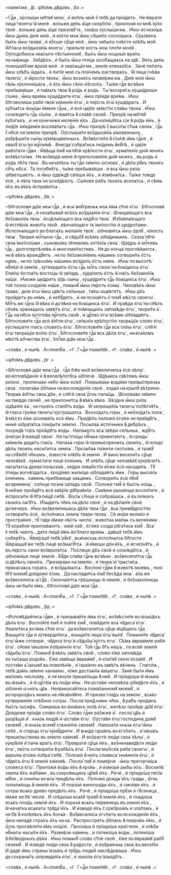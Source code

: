 =каѳи́сма , д҃і . ѱл҃о́мъ дв҃довъ , р҃а .=

~Гдⷭ҇и , ᲂу҆слы́ши мл҃твꙋ мою̀ , и҆ во́пль мо́й к̾ тебѣ̀ да прїи́детъ . Не ѿвратѝ лица̀ твоегѡ̀ ѿ менѐ . во́ньже де́нь а҆́ще скорблю̀ , приклонѝ ко мнѣ̀ ᲂу҆́хо твоѐ . во́ньже де́нь а҆́ще призовꙋ́ тѧ , ско́рѡ ᲂу҆слы́ши мѧ . Ꙗ҆́кѡ и҆счезо́ша ꙗ҆́кѡ ды́мъ дні́е моѝ , и҆ ко́сти моѧ̀ ꙗ҆́кѡ сꙋши́ло сосхо́шасѧ . Оу҆ѧ́звенъ бы́хъ ꙗ҆́кѡ трава̀ , и҆ и҆́з̾сше срⷣце моѐ , ꙗ҆́кѡ забы́хъ снѣ́сти хлѣ́бъ мо́й . Ѿѓласа воз̾дыха́нїѧ моегѡ̀ , прильпѐ ко́сть моѧ̀ пло́ти мое́й . Оу҆подо́бихсѧ неѧ́сыти пꙋсты́нномꙋ , бы́хъ ꙗ҆́кѡ нощны́и вра́нъ на ны́рищи . Забдѣ́хъ , и҆ бы́хъ ꙗ҆́кѡ пти́ца ѡ҆со́бѧщаѧсѧ на здѣ̀ . Ве́сь де́нь поноша́хꙋ ми вразѝ моѝ . и҆ хва́лѧщїи мѧ , мно́ю кленѧ́хꙋсѧ . Занѐ пе́пелъ ꙗ҆́кѡ хлѣ́бъ ꙗ҆дѧ́хъ , и҆ питїѐ моѐ съ пла́чемъ растворѧ́хъ . Ѿ лица̀ гнѣ́ва твоегѡ̀ , и҆ ꙗ҆́рости твоеѧ̀ , ꙗ҆́кѡ возне́съ низве́рже мѧ . Дні́е моѝ ꙗ҆́кѡ сѣ́нь ᲂу҆клони́шасѧ , и҆ а҆́зъ ꙗ҆́кѡ сѣ́но и҆з̾схо́хъ . Ты́же гдⷭ҇и во́ вѣки пребыва́еши , и҆ па́мѧть твоѧ̀ в̾ ро́дъ и҆ ро́дъ . Ты̀ воскре́съ ᲂу҆ще́дриши сїѡ́на , ꙗ҆́кѡ вре́мѧ ᲂу҆ще́дрити є҆гѡ̀ , ꙗ҆́кѡ прїи́де вре́мѧ . Ꙗ҆́кѡ бл҃говоли́ша рабѝ твоѝ ка́менїе є҆гѡ̀ , и҆ пе́рсть є҆гѡ̀ ᲂу҆ще́дрѧтъ . И҆ ᲂу҆боѧ́тсѧ ꙗ҆зы́цы и҆́мене гдⷭ҇нѧ , и҆ всѝ ца́рїе зе́мстїи сла́вы твоеѧ̀ . Ꙗ҆́кѡ сози́ждетъ гдⷭ҇ь сїѡ́на , и҆ ꙗ҆ви́тсѧ в̾ сла́вѣ свое́й . Призрѣ̀ на мл҃твꙋ ᲂу҆бо́гихъ , и҆ не ᲂу҆ничижѝ моле́нїе и҆́хъ . Да напи́шꙋтсѧ сі́и в̾ ро́дъ и҆́нъ , и҆ лю́дїе зи́ждемїи восхва́лѧтъ гдⷭ҇а . Ꙗ҆́кѡ призрѣ̀ с̾ высоты̀ ст҃ы́ѧ своеѧ̀ , гдⷭ҇ь с̾ нб҃сѐ на́ землю призрѣ̀ . Оу҆слы́шати воз̾дыха́нїѧ ѡ҆кова́нныхъ , раз̾рѣши́ти сы́ны ᲂу҆мерщве́нныхъ . Воз̾вѣсти́ти в̾ сїѡ́нѣ и҆́мѧ гдⷭ҇не , и҆ хвалꙋ̀ є҆гѡ̀ во і҆єрⷭ҇ли́мѣ . Внегда̀ собра́тисѧ лю́демъ в̾кꙋ́пѣ , и҆ ца́рїе рабо́тати гдⷭ҇ви . Ѿвѣща̀ є҆мꙋ̀ на пꙋтѝ крѣ́пости є҆гѡ̀ , ᲂу҆ма́ленїе дні́й мои́хъ воз̾вѣсти́ ми . Не воз̾ведѝ менѐ в̾ преполове́нїе дні́й мои́хъ , въ ро́дъ и҆ ро́дъ лѣ́та твоѧ̀ . Въ нача́лѣхъ ты̀ гдⷭ҇и зе́млю ѡ҆снова̀ , и҆ дѣ́ла рꙋ́къ твои́хъ сꙋ́ть нб҃са̀ . Та̀ поги́бнꙋтъ , ты́же пребыва́еши . и҆ всѧ̀ ꙗ҆́кѡ ри́за ѡ҆бветша́ютъ . и҆ ꙗ҆́кѡ ѻ҆де́ждꙋ сві́еши и҆́хъ , и҆ и҆змѣнѧ́тсѧ . Ты́же то́жде є҆сѝ , и҆ лѣ́та твоѧ̀ не ѡ҆скꙋдѣ́ютъ . Сы́нове ра́бъ твои́хъ вселѧ́тсѧ , и҆ сѣ́мѧ и҆́хъ въ вѣ́къ и҆спра́витсѧ .

=ѱл҃о́мъ дв҃довъ , р҃в .=

~Бл҃гословѝ дш҃е моѧ̀ гдⷭ҇а , и҆ всѧ̀ внꙋ́тренѧѧ моѧ̀ и҆́мѧ ст҃о́е є҆гѡ̀ . Бл҃гословѝ дш҃е моѧ̀ гдⷭ҇а , и҆ незабыва́й всѣ́хъ воз̾даѧ́нїи є҆гѡ̀ . Ѡ҆чища́ющаго всѧ̀ без̾зако́нїѧ твоѧ̀ . и҆сцѣлѧ́ющаго всѧ̀ недꙋ́ги твоѧ̀ . И҆збавлѧ́ющаго ѿ и҆стлѣ́нїѧ живо́тъ тво́й . вѣнча́ющаго тѧ̀ ми́лостїю и҆ щедро́тами . И҆сполнѧ́ющаго во благи́хъ жела́нїе твоѐ . ѡ҆бнови́тсѧ ꙗ҆́кѡ ѻ҆рлꙋ̀ , ю҆́ность твоѧ̀ . Творѧ́и млⷭ҇тыню гдⷭ҇ь , и҆ сꙋдьбꙋ̀ всѣ́мъ ѡ҆би́димымъ . Сказа̀ пꙋтѝ своѧ̀ мѡѷсе́ѡви , сыновѡ́мъ і҆и҃левомъ хотѣ́нїѧ своѧ̀ . Ще́дръ и҆ млⷭ҇тивъ гдⷭ҇ь , долготерпѣли́въ и҆ многоми́лостивъ . Не до конца̀ прогнѣ́ваетсѧ , ни в̾ вѣ́къ враждꙋ́етъ . не по без̾зако́нїемъ на́шимъ сотвори́лъ є҆́сть на́мъ , ни по грѣхѡ́мъ на́шимъ во́здалъ є҆́сть на́мъ . Ꙗ҆́кѡ по высотѣ̀ нбⷭ҇нѣй ѿ землѝ , ᲂу҆тверди́лъ є҆́сть гдⷭ҇ь млⷭ҇ть свою̀ на боѧ́щихсѧ є҆гѡ̀ . Е҆ли́кѡ ѿстоѧ́тъ восто́цы ѿ за́падъ , ᲂу҆да́лилъ є҆́сть ѿ на́съ без̾зако́нїѧ на́ша . Ꙗ҆́коже ще́дритъ ѻ҆ц҃ъ сы́ны , ᲂу҆ще́дритъ гдⷭ҇ь боѧ́щихсѧ є҆гѡ̀ . Ꙗ҆́кѡ то́й позна̀ созда́нїе на́ше , помѧнꙋ̀ ꙗ҆́кѡ пе́рсть є҆смы̀ . Человѣ́къ ꙗ҆́кѡ трава̀ , дні́е є҆гѡ̀ ꙗ҆́кѡ цвѣ́тъ се́льныи , та́кѡ ѡ҆цвѣте́тъ . Ꙗ҆́кѡ дх҃ъ про́йдетъ въ не́мъ , и҆ небꙋ́детъ , и҆ не позна́етъ к̾ томꙋ̀ мѣ́ста своегѡ̀ . Млⷭ҇ть же гдⷭ҇нѧ ѿ́ вѣка и҆ до́ вѣка на боѧ́щихсѧ є҆гѡ̀ . И҆ пра́вда є҆гѡ̀ на сн҃ѣ́хъ сн҃о́въ хранѧ́щихъ завѣ́тъ є҆гѡ̀ , и҆ по́мнѧщихъ за́повѣди є҆гѡ̀ , твори́ти ѧ҆̀ . Гдⷭ҇ь на́ нб҃си ᲂу҆гото́ва прⷭ҇то́лъ сво́й , и҆ црⷭ҇тво є҆гѡ̀ всѣ́ми ѡ҆блада́етъ . Бл҃гослови́те гдⷭ҇а всѝ а҆́нг҃ли є҆гѡ̀ , си́льнїи крѣ́постїю творѧ́щїи сло́во є҆гѡ̀ , ᲂу҆слы́шати гла́съ слове́съ є҆гѡ̀ . Бл҃гослови́те гдⷭ҇а всѧ̀ си́лы є҆гѡ̀ , слꙋгѝ є҆гѡ̀ творѧ́щїи во́лю є҆гѡ̀ . Бл҃гослови́те гдⷭ҇а всѧ̀ дѣ́ла є҆гѡ̀ , на всѧ́комъ мѣ́стѣ влⷣчества є҆гѡ̀ , блгⷭ҇вѝ дш҃е моѧ̀ гдⷭ҇а .

=сла́ва , и҆ ны́нѣ . А҆=ллилꙋ́їѧ , =гⷤ . Г=дⷭ҇и поми́лꙋй , =г҃ . сла́ва , и҆ ны́нѣ .=

=ѱл҃о́мъ дв҃довъ , р҃г .=

~Бл҃гословѝ дш҃е моѧ̀ гдⷭ҇а . гдⷭ҇и бж҃е мо́й воз̾вели́чилсѧ є҆сѝ ѕѣлѡ̀ . во и҆сповѣ́данїе и҆ в̾ велелѣ́потꙋсѧ ѡ҆блечѐ . Ѡ҆дѣѧ́исѧ свѣ́томъ ꙗ҆́кѡ ри́зою , пропина́ѧи не́бо ꙗ҆́кѡ ко́жꙋ . Покрыва́ѧи вода́ми превы́спренѧѧ своѧ̀ . полага́ѧи ѻ҆́блаки на восхожде́нїе своѐ , ходѧ́и на крылꙋ̀ вѣ́треню . Творѧ́и а҆́нг҃лы своѧ̀ дх҃и , и҆ слꙋгѝ своѧ̀ ѻ҆́гнь палѧ́щь . Ѡ҆снова́ѧи зе́млю на тве́рди свое́й , не преклони́тсѧ в̾ вѣ́къ вѣ́ка . Бѣ́здна ꙗ҆́кѡ ри́за ѡ҆дѣѧ́нїе є҆ѧ̀ , на гора́хъ ста́нꙋтъ во́ды . Ѿ запреще́нїѧ твоегѡ̀ побѣ́гнꙋтъ , ѿ́ гласа гро́ма твоегѡ̀ ᲂу҆стра́шатсѧ . Восхо́дѧтъ го́ры , и҆ низ̾хо́дѧтъ полѧ̀ , в̾ мѣ́сто є҆́же ѡ҆снова́лъ є҆сѝ и҆́мъ . Предѣ́лъ положѝ є҆го́же не пре́йдꙋтъ , нижѐ ѡ҆братѧ́тсѧ покры́ти зе́млю . Посыла́ѧ и҆сто́чники в̾ де́брѣхъ , посредѣ̀ го́ръ про́йдꙋтъ во́ды . Напаѧ́ютъ всѧ̀ ѕвѣ́ри се́льныѧ , ждꙋ́тъ ѻ҆на́гри в̾ жа́ждꙋ свою̀ . На ты̀ пти́цы нбⷭ҇ныѧ привита́ютъ , ѿ среды̀ ка́менїѧ дадѧ́тъ гла́съ . Напаѧ́ѧ го́ры ѿ превы́спренихъ свои́хъ , ѿ плода̀ дѣ́лъ твои́хъ насы́титсѧ землѧ̀ . Прозѧба́ѧ па́жити скотѡ́мъ , и҆ травꙋ̀ на слꙋ́жбꙋ чл҃кѡмъ , и҆звестѝ хлѣ́бъ ѿ землѝ . И҆ вино̀ весели́тъ срⷣце человѣ́кꙋ . ᲂу҆ма́стити лицѐ є҆ле́ѡмъ . И҆ хлѣ́бъ срⷣце человѣ́кꙋ ᲂу҆крѣпи́тъ . насы́тѧтсѧ древа̀ польска́ѧ , ке́дри лива́н̾стїи и҆́хже є҆сѝ насади́лъ . Тꙋ̀ пти́цы вогнѣ́здѧтсѧ , є҆роді́ево жили́ще ѡ҆блада́етъ и҆́ми . Го́ры высо́кїѧ є҆ле́немъ . ка́мень прибѣ́жище за́ѧцемъ . Сотвори́лъ є҆сѝ лꙋнꙋ̀ во времена̀ , со́лнце позна̀ за́падъ сво́й . Положѝ тмꙋ̀ и҆ бы́сть но́щь , в̾ не́йже про́йдꙋтъ всѝ ѕвѣ́рїе дꙋбра́внїи . Ски́мни рыка́юще восхи́тити , и҆ и҆спроси́ти ѿ́ бг҃а пи́щꙋ себѣ̀ . Восїѧ̀ сл҃нце и҆ собра́шасѧ , и҆ въ ло́жахъ свои́хъ лѧ́гꙋтъ . И҆зы́детъ чл҃къ на дѣ́ло своѐ , и҆ на дѣ́ланїе своѐ до́ вечера . Ꙗ҆́кѡ воз̾вели́чишасѧ дѣ́ла твоѧ̀ гдⷭ҇и , всѧ̀ премꙋ́дростїю сотвори́лъ є҆сѝ . и҆спо́лнисѧ землѧ̀ тва́ри твоеѧ̀ . Сѐ мо́ре вели́ко и҆ простра́нно , тꙋ̀ га́ди и҆́мже нѣ́сть числа̀ , живо́тна ма́лаѧ съ вели́кими . Тꙋ̀ кораблѝ препла́ваютъ . ѕмі́й се́й , є҆го́же созда̀ рꙋга́тисѧ є҆мꙋ̀ . Всѧ̀ к̾ тебѣ̀ ча́ютъ , да́ти пи́щꙋ и҆́мъ во́ благо вре́мѧ . да́вшꙋ тебѣ̀ и҆́мъ соберꙋ́тъ . Ѿве́рзшꙋ тебѣ̀ рꙋ́кꙋ , всѧ́ческаѧ и҆спо́лнѧтсѧ бл҃гости . Ѿвра́щшꙋ же тебѣ̀ лицѐ воз̾мѧтꙋ́тсѧ . ѿ и҆́меши дх҃и и҆́хъ , и҆ и҆сче́знꙋтъ , и҆ въ пе́рсть свою̀ воз̾вратѧ́тсѧ . По́слеши дх҃ъ сво́й и҆ сози́ждꙋтсѧ , и҆ ѡ҆бнови́ши лицѐ землѝ . Бꙋ́ди сла́ва гдⷭ҇нѧ во́ вѣки . воз̾весели́тсѧ гдⷭ҇ь ѡ҆ дѣ́лѣхъ свои́хъ . Призира́ѧи на́ землю , и҆ творѧ̀ ю҆̀ трѧсти́сѧ . прикаса́ѧсѧ гора́хъ , и҆ воз̾ды́мѧтсѧ . Воспою̀ гдⷭ҇ви в̾ животѣ̀ мое́мъ , пою̀ бг҃ꙋ моемꙋ̀ до́ндеже є҆́смь . Да наслади́тсѧ є҆мꙋ̀ бесѣ́да моѧ̀ . а҆́зъ же воз̾веселю́сѧ ѡ҆́ гдⷭ҇ѣ . Сконча́ютсѧ грѣ́шницы ѿ землѝ , и҆ без̾зако́нницы ꙗ҆́кѡ не бы́ти и҆́мъ , бл҃гословѝ дш҃е моѧ̀ гдⷭ҇а .

=сла́ва , и҆ ны́нѣ . А҆=ллилꙋ́їѧ , =гⷤ . Г=дⷭ҇и поми́лꙋй , =г҃ . сла́ва , и҆ ны́нѣ .=

=ѱл҃о́мъ дв҃довъ , р҃д .=

~И҆сповѣ́дайтесѧ гдⷭ҇ви , и҆ призыва́йте и҆́мѧ є҆гѡ̀ , воз̾вѣсти́те во ꙗ҆зы́цѣхъ дѣ́ла є҆гѡ̀ . Воспо́йте є҆мꙋ̀ и҆ по́йте є҆мꙋ̀ , повѣ́дите всѧ̀ чꙋдеса̀ є҆гѡ̀ . Хвали́тесѧ во́ и҆мѧ ст҃о́е є҆гѡ̀ . да воз̾весели́тсѧ срⷣце и҆́щꙋщихъ гдⷭ҇а . Взыщи́те гдⷭ҇а и҆ ᲂу҆тверди́тесѧ , взыщи́те лица̀ є҆гѡ̀ вы́нꙋ . Помѧни́те чꙋдеса̀ є҆гѡ̀ ꙗ҆́же сотворѝ , чꙋдеса̀ є҆гѡ̀ и҆ сꙋдьбы̀ ᲂу҆́стъ є҆гѡ̀ . Сѣ́мѧ а҆враа́мле рабѝ є҆гѡ̀ . сн҃ове і҆а́кѡвли и҆збра́ннїи є҆гѡ̀ . То́й гдⷭ҇ь бг҃ъ на́шъ , по все́й землѝ сꙋдьбы̀ є҆гѡ̀ . Помѧнꙋ̀ в̾ вѣ́къ завѣ́тъ сво́й , сло́во є҆́же заповѣ́да въ ты́сѧща родо́въ . Е҆́же завѣща̀ а҆враа́мꙋ , и҆ клѧ́твꙋ свою̀ и҆саа́кꙋ . И҆ поста́ви ѧ҆̀ і҆а́кѡвꙋ въ повелѣ́нїе , и҆ і҆зра́илю въ завѣ́тъ вѣ́ченъ . Глаго́лѧ , тебѣ̀ да́мъ зе́млю ханаа́ню , ю҆́же достоѧ́нїѧ ва́шегѡ . Занѐ бы́ти и҆́мъ ма́ломъ числѡ́мъ , и҆ не мно́зи прише́льцы в̾ не́й . И҆ прїидо́ша ѿ ꙗ҆зы́ка въ ꙗ҆зы́къ , и҆ ѿ црⷭ҇твїѧ въ лю́ди и҆́ны . Не ѡ҆ста́ви человѣ́ка ѡ҆би́дѣти и҆́хъ , и҆ ѡ҆бличѝ ѡ҆ ни́хъ цр҃ѧ . Неприкаса́йтесѧ пома́занномꙋ моемꙋ̀ , и҆ во проро́цѣхъ мои́хъ не лꙋка́внꙋйте . И҆ призва̀ гла́дъ на́ землю , всѧ́ко ᲂу҆тверже́нїе хлѣ́бное сотры̀ . Посла̀ пред̾ ни́ми чл҃ка , в̾ ра́бъ про́данъ бы́сть і҆ѡ́сифъ . Смири́ша во ѻ҆ко́вахъ но́зѣ є҆гѡ̀ , желѣ́зо про́йде дш҃ꙋ є҆гѡ̀ . До́ндеже прїи́де сло́во є҆гѡ̀ . Сло́во гдⷭ҇не раз̾жжѐ и҆̀ . посла̀ цр҃ь и҆ разрѣшѝ и҆̀ . кнѧ́зѧ люді́й и҆ ѡ҆ста́ви є҆гѡ̀ . Оу҆ста́ви є҆гѡ̀ господи́на до́мꙋ своемꙋ̀ , и҆ кнѧ́зѧ всемꙋ̀ стѧжа́нїю своемꙋ̀ . Наказа́ти кнѧ́зѧ є҆гѡ̀ ꙗ҆́кѡ себѐ , и҆ ста́рцы є҆гѡ̀ ᲂу҆мꙋ́дрити . И҆ вни́де і҆зра́иль во є҆гѵ́петъ , и҆ і҆а́кѡвъ прише́льствова въ зе́млю ха́мовꙋ . И҆ воз̾растѝ лю́ди своѧ̀ ѕѣлѡ̀ , и҆ ᲂу҆крѣпѝ и҆̀ па́че вра́гъ є҆гѡ̀ . Превратѝ срⷣце и҆́хъ , воз̾ненави́дѣти лю́ди є҆гѡ̀ , ле́сть сотвори́ти в̾ рабѣ́хъ є҆гѡ̀ . Посла̀ мѡѷсе́ѧ раба̀ своегѡ̀ , и҆ а҆арѡ́на є҆го́же и҆збра̀ себѣ̀ . Положѝ в̾ ни́хъ словеса̀ зна́менїи є҆гѡ̀ , и҆ чꙋде́съ є҆гѡ̀ в̾ землѝ ха́мовѣ . Посла̀ тмꙋ̀ и҆ поме́рче . ꙗ҆́кѡ прегорчи́ша словеса̀ є҆гѡ̀ . Преложѝ во́ды и҆́хъ в̾ кро́вь , и҆ и҆зморѝ ры́бы и҆́хъ . Воскипѣ̀ землѧ̀ и҆́хъ жа́бами , въ сокро́вищихъ цр҃е́й и҆́хъ . Речѐ , и҆ прїидо́ша пе́сїѧ мꙋ́хи , и҆ скни́пы во всѧ̀ предѣ́лы и҆́хъ . Положѝ дождѧ̀ и҆́хъ гра́ды , ѻ҆́гнь попалѧ́ющь в̾ землѝ и҆́хъ . И҆ поразѝ виногра́ды и҆́хъ , и҆ смо́кви и҆́хъ . и҆ сотры̀ всѧ́ко дре́во предѣ́лъ и҆́хъ . Речѐ , и҆ прїидо́ша прꙋ́зи и҆ гꙋ́сеница , и҆́мже не бѣ̀ числа̀ . И҆ снѣдо́ша всѧ́кꙋ травꙋ̀ в̾ землѝ и҆́хъ , и҆ поѧдо́ша всѧ́къ пло́дъ землѝ и҆́хъ . И҆ поразѝ всѧ́къ пе́рвенецъ въ землѝ и҆́хъ , ѿ нача́тка всѧ́кагѡ трꙋда̀ и҆́хъ . И҆ и҆зведѐ и҆́хъ с̾ сребрѡ́мъ и҆ зла́томъ , и҆ не бѣ̀ в̾ колѣ́нѣхъ и҆́хъ болѧ́и . Воз̾весели́сѧ є҆гѵ́петъ во и҆схожде́нїи и҆́хъ , ꙗ҆́кѡ нападѐ стра́хъ и҆́хъ на нѧ̀ . Распростре́тъ ѻ҆́блакъ в̾ покро́въ и҆́мъ , и҆ ѻ҆́гнь просвѣти́ти и҆́мъ но́щїю . Проси́ша и҆ прїидо́ша кра́стели , и҆ хлѣ́ба нбⷭ҇нагѡ насы́ти и҆́хъ . Разве́рзе ка́мень , и҆ потеко́ша во́ды , потеко́ша в̾ без̾во́дныхъ рѣ́ки . Ꙗ҆́кѡ помѧнꙋ̀ сло́во ст҃о́е своѐ , є҆́же ко а҆враа́мꙋ рабꙋ̀ своемꙋ̀ . И҆ и҆зведѐ лю́ди своѧ̀ в̾ ра́дости , и҆ и҆збра́нныѧ своѧ̀ въ весе́лїи . И҆ дадѐ и҆́мъ страны̀ ꙗ҆зы́къ и҆ трꙋ́дъ люде́й наслѣ́доваша . Ꙗ҆́кѡ да сохранѧ́тъ ѡ҆правда́нїѧ є҆гѡ̀ , и҆ зако́на є҆гѡ̀ взы́щꙋтъ .

=сла́ва , и҆ ны́нѣ . А҆=ллилꙋ́їѧ , =гⷤ . Г=дⷭ҇и поми́лꙋй , =г҃ . сла́ва , и҆ ны́нѣ .=

